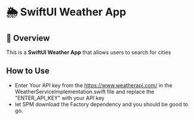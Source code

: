 # 🌦️ SwiftUI Weather App

## 📝 Overview
This is a **SwiftUI Weather App** that allows users to search for cities

## How to Use
- Enter Your API key from the https://www.weatherapi.com/ in the WeatherServiceImplementation.swift file and replace the "ENTER_API_KEY" with your API key
- let SPM download the Factory dependency and you should be good to go.
